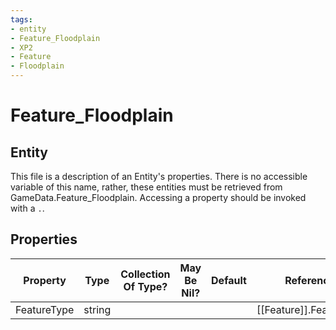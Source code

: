 ```yaml
---
tags:
- entity
- Feature_Floodplain
- XP2
- Feature
- Floodplain
---
```

# Feature_Floodplain
## Entity
This file is a description of an Entity's properties. There is no accessible variable of this name, rather, these entities must be retrieved from GameData.Feature_Floodplain. Accessing a property should be invoked with a `.`.
## Properties
|	Property	|	Type	|	Collection Of Type?	|	May Be Nil?	|	Default	|	References	|	Key	|	Notes	|
|	:-:	|	:-:	|	:-:	|	:-:	|	:-:	|	:-:	|	:-:	|	-:	|
|	FeatureType	|	string	|		|		|		|	[[Feature]].FeatureType	|	✓	|	|
